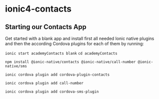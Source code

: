 # ionic4-contacts

## Starting our Contacts App
Get started with a blank app and install first all needed Ionic native plugins and then the according Cordova plugins for each of them by running:

`ionic start academyContacts blank`
`cd academyContacts`

`npm install @ionic-native/contacts @ionic-native/call-number @ionic-native/sms`

`ionic cordova plugin add cordova-plugin-contacts`

`ionic cordova plugin add call-number`

`ionic cordova plugin add cordova-sms-plugin`
